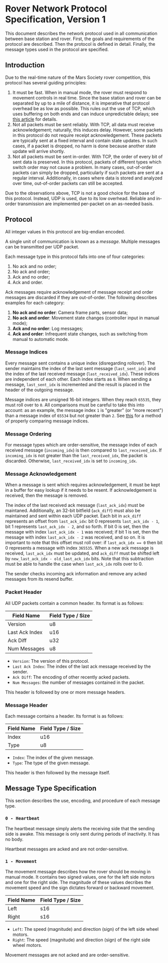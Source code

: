 # Rover Network Protocol Specification, Version 1

This document describes the network protocol used in all communication between base station and rover. First, the goals and requirements of the protocol are described. Then the protocol is defined in detail. Finally, the message types used in the protocol are specified.

## Introduction

Due to the real-time nature of the Mars Society rover competition, this protocol has several guiding principles:
1. It must be fast. When in manual mode, the rover must respond to movement controls in real time. Since the base station and rover can be separated by up to a mile of distance, it is imperative that protocol overhead be as low as possible. This rules out the use of TCP, which uses buffering on both ends and can induce unpredictable delays; see [this article](https://gafferongames.com/post/udp_vs_tcp/) for details.
2. Not all packets must be sent reliably. With TCP, all data must receive acknowledgement; naturally, this induces delay. However, some packets in this protocol do not require receipt acknowledgement. These packets are typically sent at a fixed interval and contain state updates. In such cases, if a packet is dropped, no harm is done because another state update will arrive shortly.
3. Not all packets must be sent in-order. With TCP, the order of every bit of sent data is preserved. In this protocol, packets of different types which switch order may not cause a problem. In many cases, out-of-order packets can simply be dropped, particularly if such packets are sent at a regular interval. Additionally, in cases where data is stored and analyzed over time, out-of-order packets can still be accepted.

Due to the observations above, TCP is not a good choice for the base of this protocol. Instead, UDP is used, due to its low overhead. Reliable and in-order transmission are implemented per-packet on an as-needed basis.

## Protocol

All integer values in this protocol are big-endian encoded.

A single unit of communication is known as a _message_. Multiple messages can be transmitted per UDP packet.

Each message type in this protocol falls into one of four categories:
1. No ack and no order;
2. No ack and order;
3. Ack and no order;
4. Ack and order.

Ack messages require acknowledgement of message receipt and order messages are discarded if they are out-of-order. The following describes examples for each category:

1. **No ack and no order**: Camera frame parts, sensor data;
2. **No ack and order**: Movement state changes (controller input in manual mode);
3. **Ack and no order**: Log messages;
4. **Ack and order**: Infrequent state changes, such as switching from manual to automatic mode.

### Message Indices

Every message sent contains a unique index (disregarding rollover). The sender maintains the index of the last sent message (`last_sent_idx`) and the index of the last received message (`last_received_idx`). These indices are independent of each other. Each index starts as `0`. When sending a message, `last_sent_idx` is incremented and the result is placed in the header of the outgoing message.

Message indices are unsigned 16-bit integers. When they reach `65535`, they must roll over to `0`. All comparisons must be careful to take this into account: as an example, the message index `1` is "greater" (or "more recent") than a message index of `65534` but not greater than `2`. See [this](https://gafferongames.com/post/reliability_ordering_and_congestion_avoidance_over_udp#handling-sequence-number-wrap-around) for a method of properly comparing message indices.

### Message Ordering

For message types which are order-sensitive, the message index of each received message (`incoming_idx`) is then compared to `last_received_idx`. If `incoming_idx` is not greater than the `last_received_idx`, the packet is discarded. Otherwise, `last_received_idx` is set to `incoming_idx`.

### Message Acknowledgement

When a message is sent which requires acknowledgement, it must be kept in a buffer for easy lookup if it needs to be resent. If acknowledgement is received, then the message is removed.

The index of the last received ack message (`last_ack_idx`) must be maintaned. Additionally, an 32-bit bitfield (`ack_diff`) must also be maintained and sent within each UDP packet. Each bit in `ack_diff` represents an offset from `last_ack_idx`: bit 0 represents `last_ack_idx - 1`, bit 1 represents `last_ack_idx - 2`, and so forth. If bit 0 is set, then the message with index `last_ack_idx - 1` was received; if bit 1 is set, then the message with index `last_ack_idx - 2` was received, and so on. It is important to note that this offset must roll over: if `last_ack_idx == 0` then bit 0 represents a message with index `365535`. When a new ack message is received, `last_ack_idx` must be updated, and `ack_diff` must be shifted left by `new_last_ack_idx - old_last_ack_idx` bits. Note that this subtraction must be able to handle the case when `last_ack_idx` rolls over to 0.

The sender checks incoming ack information and remove any acked messages from its resend buffer.

### Packet Header

All UDP packets contain a common header. Its format is as follows:

| Field Name      | Field Type / Size |
| --------------- | ----------------- |
| Version         | u8                |
| Last Ack Index  | u16               |
| Ack Diff        | u32               |
| Num Messages    | u8                |

* `Version`: The version of this protocol.
* `Last Ack Index`: The index of the last ack message received by the sender.
* `Ack Diff`: The encoding of other recently acked packets.
* `Num Messages`: the number of messages contained in the packet.

This header is followed by one or more message headers.

### Message Header

Each message contains a header. Its format is as follows:

| Field Name    | Field Type / Size |
| ------------- | ----------------- |
| Index         | u16               |
| Type          | u8                |

* `Index`: The index of the given message.
* `Type`: The type of the given message.

This header is then followed by the message itself.

## Message Type Specification

This section describes the use, encoding, and procedure of each message type.

### `0 - Heartbeat`

The heartbeat message simply alerts the receiving side that the sending side is awake. This message is only sent during periods of inactivity. It has no body.

Heartbeat messages are acked and are not order-sensitive.

### `1 - Movement`

The movement message describes how the rover should be moving in manual mode. It contains two signed values, one for the left side motors and one for the right side. The magnitude of these values decribes the movement speed and the sign dictates forward or backward movement.

| Field Name | Field Type / Size |
| ---------- | ----------------- |
| Left       | s16               |
| Right      | s16               |

* `Left`: The speed (magnitude) and direction (sign) of the left side wheel motors.
* `Right`: The speed (magnitude) and direction (sign) of the right side wheel motors.

Movement messages are not acked and are order-sensitive.